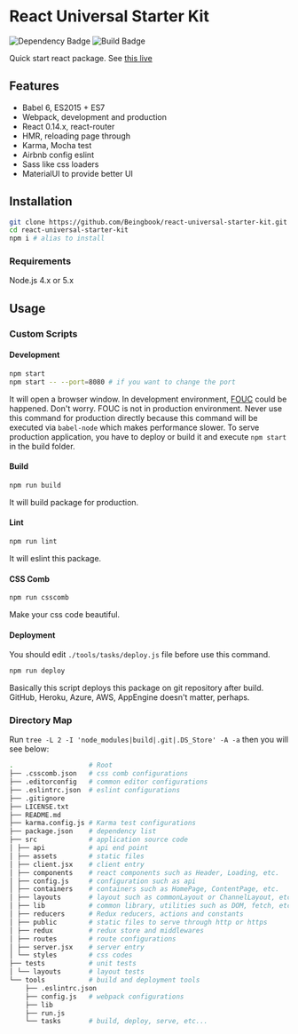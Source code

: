 # React Universal Starter Kit
![Dependency Badge](https://david-dm.org/Beingbook/react-universal-starter-kit.svg)
![Build Badge](https://travis-ci.org/Beingbook/react-universal-starter-kit.svg)

Quick start react package. See [this live](http://react-universe.herokuapp.com/)

## Features

* Babel 6, ES2015 + ES7
* Webpack, development and production
* React 0.14.x, react-router
* HMR, reloading page through
* Karma, Mocha test
* Airbnb config eslint
* Sass like css loaders
* MaterialUI to provide better UI

## Installation

```sh
git clone https://github.com/Beingbook/react-universal-starter-kit.git
cd react-universal-starter-kit
npm i # alias to install
```

### Requirements

Node.js 4.x or 5.x

## Usage

### Custom Scripts

#### Development

```sh
npm start
npm start -- --port=8080 # if you want to change the port
```

It will open a browser window.
In development environment, [FOUC](https://en.wikipedia.org/wiki/Flash_of_unstyled_content) could be happened.
Don't worry. FOUC is not in production environment.
Never use this command for production directly because this command will be executed via `babel-node` which makes performance slower.
To serve production application, you have to deploy or build it and execute `npm start` in the build folder.

#### Build

```sh
npm run build
```

It will build package for production.

#### Lint

```sh
npm run lint
```

It will eslint this package.

#### CSS Comb

```sh
npm run csscomb
```

Make your css code beautiful.

#### Deployment

You should edit `./tools/tasks/deploy.js` file before use this command.

```sh
npm run deploy
```

Basically this script deploys this package on git repository after build.
GitHub, Heroku, Azure, AWS, AppEngine doesn't matter, perhaps.

### Directory Map

Run `tree -L 2 -I 'node_modules|build|.git|.DS_Store' -A -a` then you will see below:

```sh
.                   # Root
├── .csscomb.json   # css comb configurations
├── .editorconfig   # common editor configurations
├── .eslintrc.json  # eslint configurations
├── .gitignore
├── LICENSE.txt
├── README.md
├── karma.config.js # Karma test configurations
├── package.json    # dependency list
├── src             # application source code
│ ├── api           # api end point
│ ├── assets        # static files
│ ├── client.jsx    # client entry
│ ├── components    # react components such as Header, Loading, etc.
│ ├── config.js     # configuration such as api
│ ├── containers    # containers such as HomePage, ContentPage, etc.
│ ├── layouts       # layout such as commonLayout or ChannelLayout, etc.
│ ├── lib           # common library, utilities such as DOM, fetch, etc.
│ ├── reducers      # Redux reducers, actions and constants
│ ├── public        # static files to serve through http or https
│ ├── redux         # redux store and middlewares
│ ├── routes        # route configurations
│ ├── server.jsx    # server entry
│ └── styles        # css codes
├── tests           # unit tests
│ └── layouts       # layout tests
└── tools           # build and deployment tools
    ├── .eslintrc.json
    ├── config.js   # webpack configurations
    ├── lib
    ├── run.js
    └── tasks       # build, deploy, serve, etc...
```
